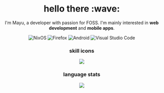 <h1 align="center">hello there :wave:</h1>

<p align="center">I'm Mayu, a developer with passion for FOSS. I'm mainly interested in <strong>web development</strong> and <strong>mobile apps</strong>.</p>

<p align="center">
  <img src="https://img.shields.io/badge/NixOS-5277C3?style=for-the-badge&logo=nixos&logoColor=white" alt="NixOS" />
  <img src="https://img.shields.io/badge/Firefox-FF7139?style=for-the-badge&logo=Firefox-Browser&logoColor=white" alt="Firefox" />
  <img src="https://img.shields.io/badge/Android-3DDC84?style=for-the-badge&logo=android&logoColor=white" alt="Android" />
  <img src="https://img.shields.io/badge/Visual%20Studio%20Code-0078d7.svg?style=for-the-badge&logo=visual-studio-code&logoColor=white" alt="Visual Studio Code" />
  
</p>

<h3 align="center">skill icons</h2>
<p align="center">
  <a href="https://skillicons.dev">
    <img src="https://skillicons.dev/icons?i=css,dart,discord,flutter,git,go,html,js,kotlin,linux,md,mongodb,nodejs,py,qt,react,stackoverflow,ts,vscode,vue&perline=10" />
  </a>
</p>

<h3 align="center">language stats</h2>
<p align="center">
    <img src="https://github-readme-stats.vercel.app/api/top-langs/?username=mayudev&langs_count=4&layout=compact" />
 </p>
<!--
awesome badges i used
https://github.com/Ileriayo/markdown-badges
https://dev.to/envoy_/150-badges-for-github-pnk
-->
